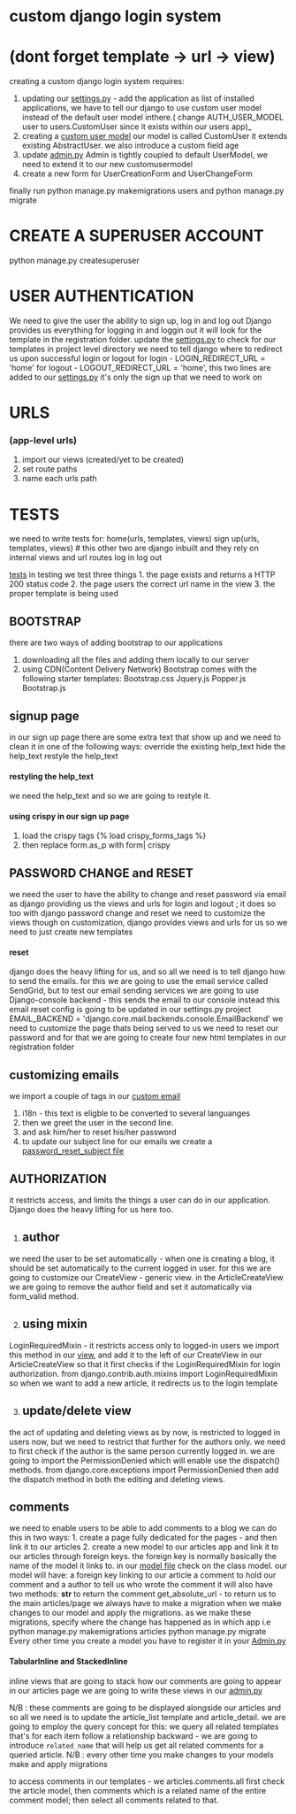 # custom django login system
# (dont forget template -> url -> view)
creating a custom django login system requires:
1. updating our [settings.py](./news_project/settings.py) - add the application as list of installed applications, we have to tell our django to use custom user model instead of the default user model inthere.( change AUTH_USER_MODEL user to users.CustomUser since it exists within our users app)_
2. creating a [custom user model](./users/models.py)
    our model is called CustomUser
    it extends existing AbstractUser.
    we also introduce a custom field age
3. update [admin.py](./users/admin.py)
    Admin is tightly coupled to default UserModel, we need to extend it to our new customusermodel
4. create a new form for UserCreationForm and UserChangeForm

finally run python manage.py makemigrations users
and python manage.py migrate

# CREATE A SUPERUSER ACCOUNT
python manage.py createsuperuser


# USER AUTHENTICATION
We need to give the user the ability to sign up, log in and log out
Django provides us everything for logging in and loggin out 
    it will look for the template in the registration folder.
    update the [settings.py](./DJANGO/news/news_project/settings.py) to check for our templates in project level directory
    we need to tell django where to redirect us upon successful login or logout
    for login - LOGIN_REDIRECT_URL = 'home'
    for logout - LOGOUT_REDIRECT_URL = 'home', this two lines are added to our [settings.py](./news_project/settings.py)
it's only the sign up that we need to work on

# URLS
### (app-level urls)
1. import our views (created/yet to be created)
2. set route paths
3. name each urls path

# TESTS
we need to write tests for:
    home(urls, templates, views)
    sign up(urls, templates, views)
    # this other two are django inbuilt and they rely on internal views and url routes
    log in
    log out

[tests](./pages/tests.py)
in testing we test three things
    1. the page exists and returns a HTTP 200 status code
    2. the page users the correct url name in the view
    3. the proper template is being used


## BOOTSTRAP
there are two ways of adding bootstrap to our applications
1. downloading all the files and adding them locally to our server
2. using CDN(Content Delivery Network)
Bootstrap comes with the following starter templates:
    Bootstrap.css
    Jquery.js
    Popper.js
    Bootstrap.js

## signup page
in our sign up page there are some extra text that show up and we need to clean it in one of the following ways:
    override the existing help_text
    hide the help_text
    restyle the help_text
#### restyling the help_text
we need the help_text and so we are going to restyle it.

#### using crispy in our sign up page
1. load the crispy tags
    {% load crispy_forms_tags %}
2. then replace form.as_p with form| crispy

## PASSWORD CHANGE and RESET
we need the user to have the ability to change and reset password via email
as django providing us the views and urls for login and logout ; it does so too with django password change and reset
we need to customize the views though
on customization, django provides views and urls for us so we need to just create new templates
#### reset
django does the heavy lifting for us, and so all we need is to tell django how to send the emails.
for this we are going to use the email service called SendGrid, but to test our email sending services we are going to use Django-console backend - this sends the email to our console instead
this email reset config  is going to be updated in our settings.py project
    EMAIL_BACKEND = 'django.core.mail.backends.console.EmailBackend' 
we need to customize the page thats being served to us we need to reset our password 
and for that we are going to create four new html templates in our registration folder

## customizing emails
we import a couple of tags in our [custom email](./templates/registration/password_reset_email.html)
1. i18n - this text is eligble to be converted to several languanges
2. then we greet the user in the second line.
3. and ask him/her to reset his/her password
4. to update our subject line for our emails we create a [password_reset_subject file](./templates/registration/password_reset_subject.txt)

## AUTHORIZATION
it restricts access, and limits the things a user can do in our application.
Django does the heavy lifting for us here too.
1. ## author 
we need the user to be set automatically - when one is creating a blog, it should be set automatically to the current logged in user.
for this we are going to customize our CreateView - generic view.
in the ArticleCreateView we are going to remove the author field and set it automatically via form_valid method.

2. ## using mixin
LoginRequiredMixin - it restricts access only to logged-in users
we import this method in our [view](./articles/views.py), and add it to the left of our CreateView in our ArticleCreateView so that it first checks if the LoginRequiredMixin for login authorization.
    from django.contrib.auth.mixins import LoginRequiredMixin
so when we want to add a new article, it redirects us to the login template

3. ## update/delete view
the act of updating and deleting views as by now, is restricted to logged in users now, but we need to restrict that further for the authors only.
we need to first check if the author is the same person currently logged in.
we are going to import the PermissionDenied which will enable use the dispatch() methods.
    from django.core.exceptions import PermissionDenied
    then add the dispatch method in both the editing and deleting views.

## comments
we need to enable users to be able to add comments to a blog
we can do this in two ways:
    1. create a page fully dedicated for the pages - and then link it to our articles
    2. create a new model to our articles app and link it to our articles through foreign keys.
the foreign key is normally basically the name of the model it links to.
in our [model file](./articles/models.py)  check on the class model.
our model will have:
    a foreign key linking to our article
    a comment to hold our comment
    and a author to tell us who wrote the comment
it will also have two methods:
    __str__ to return the comment
    get_absolute_url - to return us to the main articles/page
we always have to make a migration when we make changes to our model and apply the migrations.
as we make these migrations, specify where the change has happened as in which app i.e
    python manage.py makemigrations articles
    python manage.py migrate
Every other time you create a model you have to register it in your [Admin.py](./articles/admin.py)

#### TabularInline and StackedInline
inline views that are going to stack how our comments are going to appear in our articles page
we are going to write these views in our [admin.py](./articles/admin.py)

N/B : these comments are going to be displayed alongside our articles and so all we need is to update the article_list template and article_detail.
we are going to employ the query concept for this: we query all related templates 
    that's for each item follow a relationship backward - we are going to introduce `related_name` that will help us get all related comments for a queried article.
N/B : every other time you make changes to your models make and apply migrations

to access comments in our templates -  we articles.comments.all
    first check the article model, then comments which is a related name of the entire comment model; then select all comments related to that.